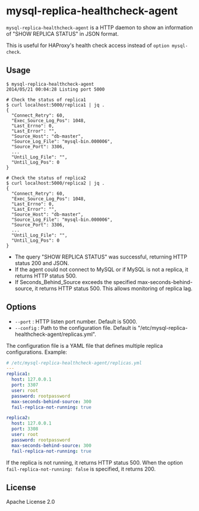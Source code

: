 # mysql-replica-healthcheck-agent

`mysql-replica-healthcheck-agent` is a HTTP daemon to show an information of "SHOW REPLICA STATUS" in JSON format.

This is useful for HAProxy's health check access instead of `option mysql-check`.

## Usage

```
$ mysql-replica-healthcheck-agent
2014/05/21 00:04:28 Listing port 5000
```

```
# Check the status of replica1
$ curl localhost:5000/replica1 | jq .
{
  "Connect_Retry": 60,
  "Exec_Source_Log_Pos": 1048,
  "Last_Errno": 0,
  "Last_Error": "",
  "Source_Host": "db-master",
  "Source_Log_File": "mysql-bin.000006",
  "Source_Port": 3306,
  ...
  "Until_Log_File": "",
  "Until_Log_Pos": 0
}

# Check the status of replica2
$ curl localhost:5000/replica2 | jq .
{
  "Connect_Retry": 60,
  "Exec_Source_Log_Pos": 1048,
  "Last_Errno": 0,
  "Last_Error": "",
  "Source_Host": "db-master",
  "Source_Log_File": "mysql-bin.000006",
  "Source_Port": 3306,
  ...
  "Until_Log_File": "",
  "Until_Log_Pos": 0
}
```

- The query "SHOW REPLICA STATUS" was successful, returning HTTP status 200 and JSON.
- If the agent could not connect to MySQL or if MySQL is not a replica, it returns HTTP status 500.
- If Seconds_Behind_Source exceeds the specified max-seconds-behind-source, it returns HTTP status 500. This allows monitoring of replica lag.

## Options

- `--port` : HTTP listen port number. Default is 5000.
- `--config` : Path to the configuration file. Default is "/etc/mysql-replica-healthcheck-agent/replicas.yml".

The configuration file is a YAML file that defines multiple replica configurations. Example:

```yaml
# /etc/mysql-replica-healthcheck-agent/replicas.yml
---
replica1:
  host: 127.0.0.1
  port: 3307
  user: root
  password: rootpassword
  max-seconds-behind-source: 300
  fail-replica-not-running: true

replica2:
  host: 127.0.0.1
  port: 3308
  user: root
  password: rootpassword
  max-seconds-behind-source: 300
  fail-replica-not-running: true
```

If the replica is not running, it returns HTTP status 500. When the option `fail-replica-not-running: false` is specified, it returns 200.

## License

Apache License 2.0
